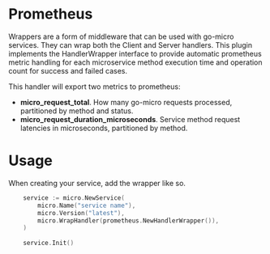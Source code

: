 # Prometheus 

Wrappers are a form of middleware that can be used with go-micro services. They can wrap both the Client and Server handlers. 
This plugin implements the HandlerWrapper interface to provide automatic prometheus metric handling
for each microservice method execution time and operation count for success and failed cases.  

This handler will export two metrics to prometheus:
* **micro_request_total**. How many go-micro requests processed, partitioned by method and status.
* **micro_request_duration_microseconds**. Service method request latencies in microseconds, partitioned by method.

# Usage

When creating your service, add the wrapper like so.

```go
    service := micro.NewService(
        micro.Name("service name"),
    	micro.Version("latest"),
    	micro.WrapHandler(prometheus.NewHandlerWrapper()),
    )
    
    service.Init()
```

